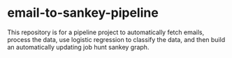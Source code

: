 # email-to-sankey-pipeline
This repository is for a pipeline project to automatically fetch emails, process the data, use logistic regression to classify the data, and then build an automatically updating job hunt sankey graph.
